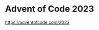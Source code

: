 # Advent of Code 2023

https://adventofcode.com/2023

<!-- ![](screenshot.png) -->

<!-- ## Visualizations -->